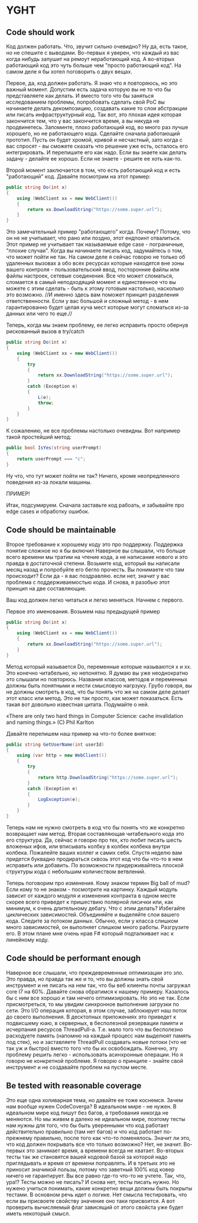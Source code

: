 # YGHT

## Code should work

Код должен работать. Что, звучит сильно очевидно? Ну да, есть такое, но не спешите с выводами. Во-первых я уверен, что каждый из вас когда нибудь запушит на ремоут неработающий код. А во-вторых работающий код это чуть больше чем "просто работающий код". На самом деле я бы хотел поговорить о двух вещах.

Первое, да, код должен работать. Я знаю что я повторяюсь, но это важный момент. Допустим есть задача которую вы не то что бы представляете как делать. И вместо того что бы заняться исследованием проблемы, попробовать сделать свой PoC вы начинаете делать декомпозицию, создавать какие то слои абстракции или писать инфраструктурный код. Так вот, это плохая идея которая закончится тем, что у вас закончится время, а вы никуда не продвинетесь. Запоминте, плохо работающий код, во много раз лучше хорошего, но не работающего кода. Сделайте сначала работающий прототип. Пусть он будет хромой, кривой и несчастный, зато когда с вас спросят - вы сможете сказать что решение уже есть, осталось его интегрировать. И перепишите его как надо. Если вы знаете как делать задачу - делайте ее хорошо. Если не знаете - решите ее хоть как-то.

Второй момент заключается в том, что есть работающий код и есть "работающий" код. Давайте посмотрим на этот пример:

``` c#
public string Do(int x)
{
    using (WebClient xx = new WebClient())
    {
        return xx.DownloadString("https://some.super.url");
    }
}
```

Это замечательный пример "работающего" когда. Почему? Потому, что он не не учитывает, что рано или поздно, этот ендпоинт отвалиться. Этот пример не учитывает так называемые edge case - пограничные, "плохие случаи". Когда вы начинаете писать код, задумайтесь о том, что может пойти не так. На самом деле я сейчас говорю не только об удаленных вызовах а обо всех ресурсах которые находятся вне зоны вашего контроля - пользовательский ввод, посторонние файлы или файлы настроек, сетевые соединения. Все что может сломаться, сломается в самый неподходящий момент и единственное что вы можете с этим сделать - быть к этому готовым настолько, насколько это возможно. //И именно здесь вам поможет принцип разделения ответственности. Если у вас большой и сложный метод - в нем гарантированно будет целая куча мест которые могут сломаться из-за данных или чего то еще.//

Теперь, когда мы знаем проблему, ее легко исправить просто обернув рискованный вызов в try/catch

``` c#
public string Do(int x)
{
    using (WebClient xx = new WebClient())
    {
        try
        {
            return xx.DownloadString("https://some.super.url");
        }
        catch (Exception e)
        {
            L(e);
            throw;
        }
    }
}
```

К сожалению, не все проблемы настолько очевидны. Вот например такой простейший метод:

``` c#
public bool IsYes(string userPrompt)
{
    return userPrompt === "c";
}
```

Ну что, что тут может пойти не так? Ничего, кроме неопредленного поведения из-за локали машины.

ПРИМЕР!

Итак, подсумируем. Сначала заставьте код рабоать, и забывайте про edge cases и обработку ошибок.

## Code should be maintainable

Второе требование к хорошему коду это про поддержку. Поддержка понятие сложное но я бы включил Наверное вы слышали, что больше всего времени мы тратим на чтение кода, а не написание нового и это правда в достаточной степени. Возьмите код, который вы написали месяц назад и попробуйте его бегло прочесть. Вы понимаете что там происходит? Если да - я вас поздравляю. если нет, значит у вас проблема с поддерживаемостью кода. И снова, я разобью этот принцип на две составляющие.

Ваш код должен легко читаться и легко меняться. Начнем с первого.

Первое это именования. Возьмем наш предыдущей пример

``` c#
public string Do(int x)
{
    using (WebClient xx = new WebClient())
    {
        return xx.DownloadString("https://some.super.url");
    }
}
```

Метод который называется Do, переменные которые называются x и xx. Это конечно читабельно, но непонятно. Я думаю вы уже неоднократно это слышали но повторюсь. Названия классов, методов и переменных должны быть понятными и нести смысловую нагрзуку. Грубо говоря, вы не должны смотреть в код, что бы понять что же на самом деле делает этот класс или метод. Это не так просто, как может показаться. Есть такая вот довольно известная цитата. Подумайте о ней.

«There are only two hard things in Computer Science: cache invalidation and naming things.»  (C) Phil Karlton

Давайте перепишем наш пример на что-то более внятное:

``` c#
public string GetUserName(int userId)
{
    using (var http = new WebClient())
    {
        try
        {
            return http.DownloadString("https://some.super.url");
        }
        catch (Exception e)
        {
            LogException(e);
        }
    }
}
```

Теперь нам не нужно смотреть в код что бы понять что же конкретно возвращает нам метод. Вторая составляющая читабельного кода это его структура. Да, сейчас я говорю про тех, кто любит писать шесть вложеных ифов, или вписывать колбку в колбек колбека внутри колбека. Пожалейте ваших коллег и самих себя. Спустя неделю вам придется буквадно продираться сквозь этот код что бы что-то в нем исправить или добавить. По возможности придерживайтесь плоской структуры кода с небольшим количеством ветвлений.

Теперь поговорим про изменения. Кому знаком термин Big ball of mud? Если кому то не знаком - посмотрите на картинку. Каждый модуль зависит от каждого модуля и изменения контракта в одном месте скорее всего приведет к пришествию полярной лисички или, как минимум, к очень длительному дебагу. Что с этим делать? Избегайте циклических зависимостей. Объединяйте и выделяйте слои вашего кода. Следите за потоком данных. Обычно, если у класса слишком много зависимостей, он выполняет слишком много работы. Разгрузите его. В этом плане мне очень нрав
F# который подталкивает нас к линейному коду.

## Code should be performant enough

Наверное все слышали, что преждевременные оптимизации это зло. Это правда, но правда так же и то, что вы должны знать свой инструмент и не писать на нем так, что бы веб клиенты почты загружал core I7 на 60%. Давайте снова обратимся к нашему примеру. Казалось бы с ним все хорошо и там нечего оптимизировать. Но это не так. Если присмотреться, то мы увидим  синхронное выполнение загрузки по сети. Это I/O операция которая, в этом случае, заблокирует наш поток до своего выполнения. В десктопных приложениях это приведет к подвисшему юаю, в серверных, в бесполезной резервации памяти и исчерпания ресурсов ThreadPull-а. Т.е. мало того что вы бесполезно расходуете память (напомню на каждый процесс нам выделюят память под стек), но и заставляете ThreadPull создавать новые потоки (что не так уж и быстро) вместо того что бы их освобождать. Конечно, эту проблему решить легко - использовать асинхронные операции. Но я говорю не конкретной проблеме. Я говорю о принципе - знайте свой инструмент и не создавайте проблем на пустом месте.

## Be tested with reasonable coverage

Это еще одна холиварная тема, но давайте ее тоже коснемся. Зачем нам вообще нужен CodeCoverga? В идеальном мире - не нужен. В идеальном мире код пишут без багов, а требования никогда не меняются. Но мы живем в далеко не идеальном мире, поэтому тесты нам нужны для того, что бы быть уверенными что код работает действительно правильно (там нет багов) и что код работает по-прежнему правильно, после того как что-то поменялось. Значит ли это, что код должен покрывать все что только возможно? Нет, не значит. Во-первых это занимает время, а времени всегда не хватает. Во-вторых тесты так же становятся вашей кодовой базой за которой надо приглядывать и время от времени поправлять. И в третьих это не приносит значимой пользы, потому что заветный 100% код ковер ничего не гарантирует. Вы все равно где-то что-то не учтете. Так, что, ура!? Тесты можно не писать? И снова нет, тесты писать нужно. Но нужено учиться понимать, какие конкретно вещи должны быть покрыты тестами. В основном речь идет о логике. Нет смысла тестировать, что если вы присвоете свойству значение оно таки присвоится. А вот проверить вычисляемый флаг зависящий от этого свойста уже будет иметь некоторый смысл.

